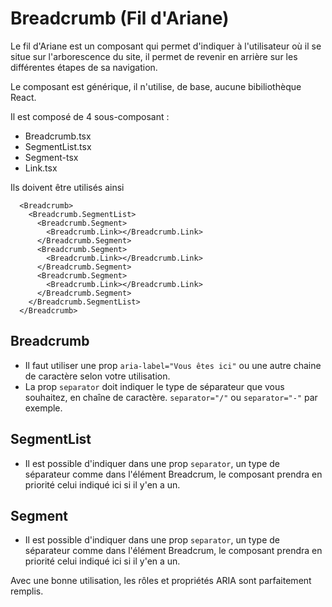 # Breadcrumb (Fil d'Ariane)

Le fil d'Ariane est un composant qui permet d'indiquer à l'utilisateur où il se situe sur l'arborescence du site, il permet de revenir en arrière sur les différentes étapes de sa navigation.

Le composant est générique, il n'utilise, de base, aucune bibiliothèque React.

Il est composé de 4 sous-composant :

- Breadcrumb.tsx
- SegmentList.tsx
- Segment-tsx
- Link.tsx

Ils doivent être utilisés ainsi

```
  <Breadcrumb>
    <Breadcrumb.SegmentList>
      <Breadcrumb.Segment>
        <Breadcrumb.Link></Breadcrumb.Link>
      </Breadcrumb.Segment>
      <Breadcrumb.Segment>
        <Breadcrumb.Link></Breadcrumb.Link>
      </Breadcrumb.Segment>
      <Breadcrumb.Segment>
        <Breadcrumb.Link></Breadcrumb.Link>
      </Breadcrumb.Segment>
    </Breadcrumb.SegmentList>
  </Breadcrumb>
```

## Breadcrumb

- Il faut utiliser une prop `aria-label="Vous êtes ici"` ou une autre chaine de caractère selon votre utilisation.
- La prop `separator` doit indiquer le type de séparateur que vous souhaitez, en chaîne de caractère. `separator="/"` ou `separator="-"` par exemple.

## SegmentList

- Il est possible d'indiquer dans une prop `separator`, un type de séparateur comme dans l'élément Breadcrum, le composant prendra en priorité celui indiqué ici si il y'en a un.

## Segment

- Il est possible d'indiquer dans une prop `separator`, un type de séparateur comme dans l'élément Breadcrum, le composant prendra en priorité celui indiqué ici si il y'en a un.

Avec une bonne utilisation, les rôles et propriétés ARIA sont parfaitement remplis.
